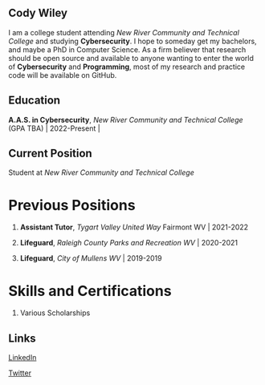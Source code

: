 ## Cody Wiley

I am a college student attending _New River Community and Technical College_ and studying **Cybersecurity**. I hope to someday get my bachelors, and maybe a PhD in Computer Science. As a firm believer that research should be open source and available to anyone wanting to enter the world of **Cybersecurity** and **Programming**, most of my research and practice code will be available on GitHub.

## Education

**A.A.S. in Cybersecurity**, *New River Community and Technical College* (GPA TBA) | 2022-Present | 


## Current Position

Student at *New River Community and Technical College*


# Previous Positions

1. **Assistant Tutor**, *Tygart Valley United Way* Fairmont WV | 2021-2022

2. **Lifeguard**, *Raleigh County Parks and Recreation WV* | 2020-2021

3. **Lifeguard**, *City of Mullens WV* | 2019-2019


# Skills and Certifications

1. Various Scholarships

## Links

[LinkedIn](https://www.linkedin.com/in/cody-wiley-30b678209/)

[Twitter](https://twitter.com/cwiley2002)

